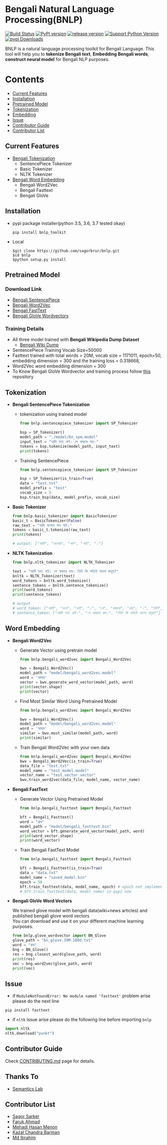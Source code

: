 # Bengali Natural Language Processing(BNLP)

[![Build Status](https://travis-ci.org/sagorbrur/bnlp.svg?branch=master)](https://travis-ci.org/sagorbrur/bnlp)
[![PyPI version](https://img.shields.io/pypi/v/bnlp_toolkit)](https://pypi.org/project/bnlp-toolkit/)
[![release version](https://img.shields.io/github/v/release/sagorbrur/bnlp)](https://github.com/sagorbrur/bnlp/releases/tag/1.1.0)
[![Support Python Version](https://img.shields.io/badge/python-3.6%7C3.7-brightgreen)](https://pypi.org/project/bnlp-toolkit/)
[![pypi Downloads](https://img.shields.io/pypi/dw/bnlp_toolkit?color=green)](https://pypi.org/project/bnlp-toolkit/)

BNLP is a natural language processing toolkit for Bengali Language. This tool will help you to **tokenize Bengali text**, **Embedding Bengali words**, **construct neural model** for Bengali NLP purposes.


# Contents
- [Current Features](#current-features)
- [Installation](#installation)
- [Pretrained Model](#pretrained-model)
- [Tokenization](#tokenization)
- [Embedding](#word-embedding)
- [Issue](#issue)
- [Contributor Guide](#contributor-guide)
- [Contributor List](#contributor-list)


## Current Features
* [Bengali Tokenization](#tokenization)
  - SentencePiece Tokenizer
  - Basic Tokenizer
  - NLTK Tokenizer
* [Bengali Word Embedding](#word-embedding)
  - Bengali Word2Vec
  - Bengali Fasttext
  - Bengali GloVe


## Installation

* pypi package installer(python 3.5, 3.6, 3.7 tested okay)

  ```pip install bnlp_toolkit```
  
* Local
  ```
  $git clone https://github.com/sagorbrur/bnlp.git
  $cd bnlp
  $python setup.py install
  ```



## Pretrained Model

### Download Link

* [Bengali SentencePiece](https://github.com/sagorbrur/bnlp/tree/master/model)
* [Bengali Word2Vec](https://drive.google.com/open?id=1DxR8Vw61zRxuUm17jzFnOX97j7QtNW7U)
* [Bengali FastText](https://drive.google.com/open?id=1CFA-SluRyz3s5gmGScsFUcs7AjLfscm2)
* [Bengali GloVe Wordvectors](https://github.com/sagorbrur/GloVe-Bengali)

### Training Details
* All three model trained with **Bengali Wikipedia Dump Dataset**
  - [Bengali Wiki Dump](https://dumps.wikimedia.org/bnwiki/latest/)
* SentencePiece Training Vocab Size=50000
* Fasttext trained with total words = 20M, vocab size = 1171011, epoch=50, embedding dimension = 300 and the training loss = 0.318668,
* Word2Vec word embedding dimension = 300
* To Know Bengali GloVe Wordvector and training process follow [this](https://github.com/sagorbrur/GloVe-Bengali) repository


## Tokenization

* **Bengali SentencePiece Tokenization**

  - tokenization using trained model
    ```py
    from bnlp.sentencepiece_tokenizer import SP_Tokenizer

    bsp = SP_Tokenizer()
    model_path = "./model/bn_spm.model"
    input_text = "আমি ভাত খাই। সে বাজারে যায়।"
    tokens = bsp.tokenize(model_path, input_text)
    print(tokens)

    ```
  - Training SentencePiece
    ```py
    from bnlp.sentencepiece_tokenizer import SP_Tokenizer
    
    bsp = SP_Tokenizer(is_train=True)
    data = "test.txt"
    model_prefix = "test"
    vocab_size = 5
    bsp.train_bsp(data, model_prefix, vocab_size) 

    ```

* **Basic Tokenizer**

 

  ```py
  from bnlp.basic_tokenizer import BasicTokenizer
  basic_t = BasicTokenizer(False)
  raw_text = "আমি বাংলায় গান গাই।"
  tokens = basic_t.tokenize(raw_text)
  print(tokens)
  
  # output: ["আমি", "বাংলায়", "গান", "গাই", "।"]

  ```

* **NLTK Tokenization**

  ```py
  from bnlp.nltk_tokenizer import NLTK_Tokenizer

  text = "আমি ভাত খাই। সে বাজারে যায়। তিনি কি সত্যিই ভালো মানুষ?"
  bnltk = NLTK_Tokenizer(text)
  word_tokens = bnltk.word_tokenize()
  sentence_tokens = bnltk.sentence_tokenize()
  print(word_tokens)
  print(sentence_tokens)
  
  # output
  # word_token: ["আমি", "ভাত", "খাই", "।", "সে", "বাজারে", "যায়", "।", "তিনি", "কি", "সত্যিই", "ভালো", "মানুষ", "?"]
  # sentence_token: ["আমি ভাত খাই।", "সে বাজারে যায়।", "তিনি কি সত্যিই ভালো মানুষ?"]

  ```


## Word Embedding

* **Bengali Word2Vec**

  - Generate Vector using pretrain model

    ```py
    from bnlp.bengali_word2vec import Bengali_Word2Vec

    bwv = Bengali_Word2Vec()
    model_path = "model/bengali_word2vec.model"
    word = 'আমার'
    vector = bwv.generate_word_vector(model_path, word)
    print(vector.shape)
    print(vector)

    ```

  - Find Most Similar Word Using Pretrained Model

    ```py
    from bnlp.bengali_word2vec import Bengali_Word2Vec

    bwv = Bengali_Word2Vec()
    model_path = "model/bengali_word2vec.model"
    word = 'আমার'
    similar = bwv.most_similar(model_path, word)
    print(similar)

    ```
  - Train Bengali Word2Vec with your own data

    ```py
    from bnlp.bengali_word2vec import Bengali_Word2Vec
    bwv = Bengali_Word2Vec(is_train=True)
    data_file = "test.txt"
    model_name = "test_model.model"
    vector_name = "test_vector.vector"
    bwv.train_word2vec(data_file, model_name, vector_name)


    ```
    
 * **Bengali FastText**
 

    - Generate Vector Using Pretrained Model
      

      ```py
      from bnlp.bengali_fasttext import Bengali_Fasttext

      bft = Bengali_Fasttext()
      word = "গ্রাম"
      model_path = "model/bengali_fasttext.bin"
      word_vector = bft.generate_word_vector(model_path, word)
      print(word_vector.shape)
      print(word_vector)


      ```
    - Train Bengali FastText Model

      ```py
      from bnlp.bengali_fasttext import Bengali_Fasttext

      bft = Bengali_Fasttext(is_train=True)
      data = "data.txt"
      model_name = "saved_model.bin"
      epoch = 50
      bft.train_fasttext(data, model_name, epoch) # epoch not implement in pypi yet
      # bft.train_fasttext(data, model_name) in pypi now

      ```

* **Bengali GloVe Word Vectors**

  We trained glove model with bengali data(wiki+news articles) and published bengali glove word vectors</br>
  You can download and use it on your different machine learning purposes.

  ```py
  from bnlp.glove_wordvector import BN_Glove
  glove_path = "bn_glove.39M.100d.txt"
  word = "গ্রাম"
  bng = BN_Glove()
  res = bng.closest_word(glove_path, word)
  print(res)
  vec = bng.word2vec(glove_path, word)
  print(vec)

  ```

## Issue
* if `ModuleNotFoundError: No module named 'fasttext'` problem arise please do the next line

```pip install fasttext```
* if `nltk` issue arise please do the following line before importing `bnlp`

```py
import nltk
nltk.download("punkt")
```


## Contributor Guide

Check [CONTRIBUTING.md](https://github.com/sagorbrur/bnlp/blob/master/CONTRIBUTING.md) page for details.


## Thanks To

* [Semantics Lab](http://semanticslab.net/)

## Contributor List

* [Sagor Sarker](https://github.com/sagorbrur)
* [Faruk Ahmad](https://github.com/faruk-ahmad)
* [Mehadi Hasan Menon](https://github.com/menon92)
* [Kazal Chandra Barman](https://github.com/kazalbrur)
* [Md Ibrahim](https://github.com/iriad11)
